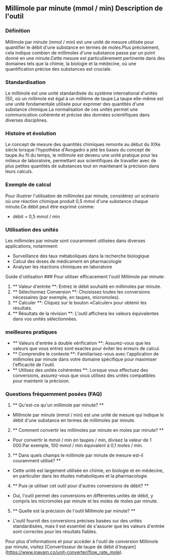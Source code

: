 ## Millimole par minute (mmol / min) Description de l'outil

### Définition
Millimole par minute (mmol / min) est une unité de mesure utilisée pour quantifier le débit d'une substance en termes de moles.Plus précisément, cela indique combien de millimoles d'une substance passe par un point donné en une minute.Cette mesure est particulièrement pertinente dans des domaines tels que la chimie, la biologie et la médecine, où une quantification précise des substances est cruciale.

### Standardisation
Le millimole est une unité standardisée du système international d'unités (SI), où un millimole est égal à un millième de taupe.La taupe elle-même est une unité fondamentale utilisée pour exprimer des quantités d'une substance chimique.La normalisation de ces unités permet une communication cohérente et précise des données scientifiques dans diverses disciplines.

### Histoire et évolution
Le concept de mesure des quantités chimiques remonte au début du XIXe siècle lorsque l'hypothèse d'Avogadro a jeté les bases du concept de taupe.Au fil du temps, le millimole est devenu une unité pratique pour les milieux de laboratoire, permettant aux scientifiques de travailler avec de plus petites quantités de substances tout en maintenant la précision dans leurs calculs.

### Exemple de calcul
Pour illustrer l'utilisation de millimoles par minute, considérez un scénario où une réaction chimique produit 0,5 mmol d'une substance chaque minute.Ce débit peut être exprimé comme:
- débit = 0,5 mmol / min

### Utilisation des unités
Les millimoles par minute sont couramment utilisées dans diverses applications, notamment:
- Surveillance des taux métaboliques dans la recherche biologique
- Calcul des doses de médicament en pharmacologie
- Analyser les réactions chimiques en laboratoire

Guide d'utilisation ###
Pour utiliser efficacement l'outil Millimole par minute:
1. ** Valeur d'entrée **: Entrez le débit souhaité en millimoles par minute.
2. ** Sélectionnez Conversion **: Choisissez toutes les conversions nécessaires (par exemple, en taupes, micromoles).
3. ** Calculer **: Cliquez sur le bouton «Calculer» pour obtenir les résultats.
4. ** Résultats de la révision **: L'outil affichera les valeurs équivalentes dans vos unités sélectionnées.

### meilleures pratiques
- ** Valeurs d'entrée à double vérification **: Assurez-vous que les valeurs que vous entrez sont exactes pour éviter les erreurs de calcul.
- ** Comprendre le contexte **: Familiarisez-vous avec l'application de millimoles par minute dans votre domaine spécifique pour maximiser l'efficacité de l'outil.
- ** Utilisez des unités cohérentes **: Lorsque vous effectuez des conversions, assurez-vous que vous utilisez des unités compatibles pour maintenir la précision.

### Questions fréquemment posées (FAQ)

1. ** Qu'est-ce qu'un millimole par minute? **
- Millimole par minute (mmol / min) est une unité de mesure qui indique le débit d'une substance en termes de millimoles par minute.

2. ** Comment convertir les millimoles par minute en moles par minute? **
- Pour convertir le mmol / min en taupes / min, divisez la valeur de 1 000.Par exemple, 100 mmol / min équivalent à 0,1 moles / min.

3. ** Dans quels champs le millimole par minute de mesure est-il couramment utilisé? **
- Cette unité est largement utilisée en chimie, en biologie et en médecine, en particulier dans les études métaboliques et la pharmacologie.

4. ** Puis-je utiliser cet outil pour d'autres conversions de débit? **
- Oui, l'outil permet des conversions en différentes unités de débit, y compris les micromoles par minute et les moles de moles par minute.

5. ** Quelle est la précision de l'outil Millimole par minute? **
- L'outil fournit des conversions précises basées sur des unités standardisées, mais il est essentiel de s'assurer que les valeurs d'entrée sont correctes pour les résultats fiables.

Pour plus d'informations et pour accéder à l'outil de conversion Millimole par minute, visitez [Convertisseur de taupe de débit d'Inayam] (https://www.inayam.co/unit-converter/flow_rate_mole).